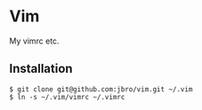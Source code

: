 Vim
===
My vimrc etc.

Installation
------------
`$ git clone git@github.com:jbro/vim.git ~/.vim`  
`$ ln -s ~/.vim/vimrc ~/.vimrc`
